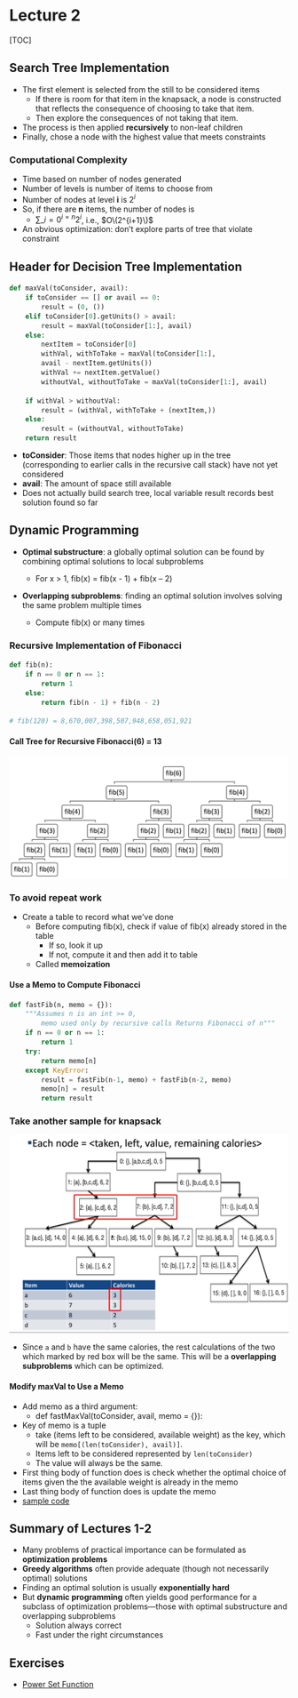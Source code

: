 # Lecture 2

\[TOC\]

## Search Tree Implementation

* The first element is selected from the still to be considered items
  * If there is room for that item in the knapsack, a node is constructed that reflects the consequence of choosing to take that item. 
  * Then explore the consequences of not taking that item.
* The process is then applied **recursively** to non-leaf children
* Finally, chose a node with the highest value that meets constraints

### Computational Complexity

* Time based on number of nodes generated
* Number of levels is number of items to choose from
* Number of nodes at level **i** is $2^i$
* So, if there are **n** items, the number of nodes is
  * $\sum\_{i=0}^{i=n}2^i$, i.e., $O\(2^{i+1}\)$
* An obvious optimization: don’t explore parts of tree that violate constraint

## Header for Decision Tree Implementation

```python
def maxVal(toConsider, avail):
    if toConsider == [] or avail == 0:
        result = (0, ())
    elif toConsider[0].getUnits() > avail:
        result = maxVal(toConsider[1:], avail)
    else:
        nextItem = toConsider[0]
        withVal, withToTake = maxVal(toConsider[1:],
        avail - nextItem.getUnits())
        withVal += nextItem.getValue()
        withoutVal, withoutToTake = maxVal(toConsider[1:], avail)

    if withVal > withoutVal:
        result = (withVal, withToTake + (nextItem,))
    else:
        result = (withoutVal, withoutToTake)
    return result
```

* **toConsider**: Those items that nodes higher up in the tree \(corresponding to earlier calls in the recursive call stack\) have not yet considered
* **avail**: The amount of space still available
* Does not actually build search tree, local variable result records best solution found so far

## Dynamic Programming

* **Optimal substructure**: a globally optimal solution can be found by combining optimal solutions to local subproblems

  * For x &gt; 1, fib\(x\) = fib\(x - 1\) + fib\(x – 2\)

* **Overlapping subproblems**: finding an optimal solution involves solving the same problem multiple times

  * Compute fib\(x\) or many times

### Recursive Implementation of Fibonacci

```python
def fib(n):
    if n == 0 or n == 1:
        return 1
    else:
        return fib(n - 1) + fib(n - 2)

# fib(120) = 8,670,007,398,507,948,658,051,921
```

#### Call Tree for Recursive Fibonacci\(6\) = 13

![unit-1-1](media/unit-1-1.png)

### To avoid repeat work

* Create a table to record what we’ve done
  * Before computing fib\(x\), check if value of fib\(x\) already stored in the table
    * If so, look it up
    * If not, compute it and then add it to table
  * Called **memoization**

#### Use a Memo to Compute Fibonacci

```python
def fastFib(n, memo = {}):
    """Assumes n is an int >= 0, 
        memo used only by recursive calls Returns Fibonacci of n"""
    if n == 0 or n == 1:
        return 1
    try:
        return memo[n]
    except KeyError:
        result = fastFib(n-1, memo) + fastFib(n-2, memo)
        memo[n] = result
        return result
```

### Take another sample for knapsack

![unit-1-1](media/unit-1-2.jpg)

* Since `a` and `b` have the same calories, the rest calculations of the two which marked by red box will be the same. This will be a **overlapping subproblems** which can be optimized.

#### Modify maxVal to Use a Memo

* Add memo as a third argument: 
  * def fastMaxVal\(toConsider, avail, memo = {}\):
* Key of memo is a tuple
  * take \(items left to be considered, available weight\) as the key, which will be `memo[(len(toConsider), avail)]`.
  * Items left to be considered represented by `len(toConsider)`
  * The value will always be the same.
* First thing body of function does is check whether the optimal choice of items given the the available weight is already in the memo
* Last thing body of function does is update the memo
* [sample code](https://gist.github.com/erictt/add331425485df4448e0178a01ba942c)

## Summary of Lectures 1-2

* Many problems of practical importance can be formulated as **optimization problems**
* **Greedy algorithms** often provide adequate \(though not necessarily optimal\) solutions
* Finding an optimal solution is usually **exponentially hard**
* But **dynamic programming** often yields good performance for a subclass of optimization problems—those with optimal substructure and overlapping subproblems
  * Solution always correct
  * Fast under the right circumstances

## Exercises

* [Power Set Function](lecture-2-powerset.md)



